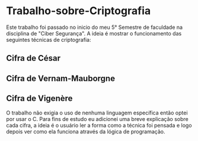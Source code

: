 # Trabalho-sobre-Criptografia

Este trabalho foi passado no inicio do meu 5° Semestre de faculdade na disciplina de "Ciber Segurança". A ideia é mostrar o funcionamento das seguintes técnicas de criptografia:

## Cifra de César
## Cifra de Vernam-Mauborgne
## Cifra de  Vigenère

O trabalho não exigia o uso de nenhuma linguagem específica então optei por usar o C. Para fins de estudo eu adicionei uma breve explicação sobre cada cifra, a ideia é o usuário ler a forma como a técnica foi pensada e logo depois ver como ela funciona através da lógica de programação.
